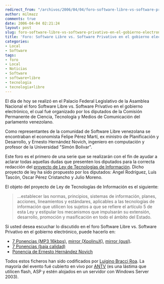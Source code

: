 ```yaml
---
redirect_from: "/archivos/2006/04/04/foro-software-libre-vs-software-privativo-en-el-gobierno-electronico/"
author: milmazz
comments: true
date: 2006-04-04 02:21:24
layout: post
slug: foro-software-libre-vs-software-privativo-en-el-gobierno-electronico
title: 'Foro: Software Libre vs. Software Privativo en el gobierno electrónico'
categories:
- Local
- Software
tags:
- foro
- Local
- Noticias
- Software
- software+libre
- tecnologia
- tecnologia+libre
---
```


El día de hoy se realizó en el Palacio Federal Legislativo de la Asamblea Nacional el foro Software Libre vs. Software Privativo en el gobierno electrónico, el cual fué organizado por los diputados de la Comisión Permanente de Ciencia, Tecnología y Medios de Comunicación del parlamento venezolano.

Como representantes de la comunidad de Software Libre venezolana se encontraban el economista Felipe Pérez Martí, ex ministro de Planificación y Desarrollo, y Ernesto Hernández Novich, ingeniero en computación y profesor de la Universidad "Simón Bolívar".

Este foro es el primero de una serie que se realizarán con el fin de ayudar a aclarar todas aquellas dudas que presenten los diputados para la correcta redacción del [proyecto de Ley de Tecnologías de Información](http://www.asambleanacional.gov.ve/ns2/leyes.asp?id=695). Dicho proyecto de ley ha sido propuesto por los diputados: Angel Rodríguez, Luís Tascón, Oscar Pérez Cristancho y Julio Moreno.

El objeto del proyecto de Ley de Tecnologías de Información es el siguiente:

> ...establecer las normas, principios, sistemas de información, planes, acciones, lineamientos y estándares, aplicables a las tecnologías de información que utilicen los sujetos a que se refiere el artículo 5 de esta Ley y estipular los mecanismos que impulsarán su extensión, desarrollo, promoción y masificación en todo el ámbito del Estado.

Si usted desea escuchar lo discutido en el foro Software Libre vs. Software Privativo en el gobierno electrónico, puede hacerlo en:

  * [7 Ponencias (MP3 16kbps)](http://www.ubuntuchannel.org/downloads/foro-an-software-libre-vs-privativo-7-ponencias-16kbps.mp3), [mirror (XpolinuX)](http://www.xpolinux.org/foro-lvsp.mp3), [mirror (gusl)](http://www.gusl.org.ve/~pelox/foro-lvsp.mp3).
  * [7 Ponencias (baja calidad)](http://www.ubuntuchannel.org/downloads/foro-an-software-libre-vs-privativo-7-ponencias-low.mp3)
  * [Ponencia de Ernesto Hernández Novich](http://www.ubuntuchannel.org/downloads/foro-an-software-libre-vs-privativo-7-ponencias-emhn-2.mp3)

Todos estos ficheros han sido codificados por [Luigino Bracci Roa](http://lubrio.blogspot.com/). La mayoría del evento fué cubierto en vivo por [ANTV](http://www.antv.gob.ve/) (es una lástima que utilicen flash, ASP y estén alojados en un servidor con Windows Server 2003).
